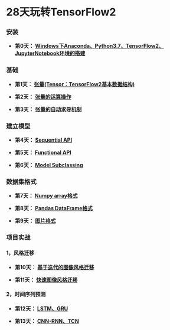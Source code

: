 # 28天玩转TensorFlow2

### **安装**

+ **第0天： [Windows下Anaconda、Python3.7、TensorFlow2、JupyterNotebook环境的搭建](https://github.com/Anfany/Learning-TensorFlow2-in-28-days/blob/master/0.md)**

### **基础**

+ **第1天： [张量(Tensor：TensorFlow2基本数据结构)](https://github.com/Anfany/Learning-TensorFlow2-in-28-days/blob/master/1_tensor.ipynb)**

+ **第2天： [张量的运算操作](https://github.com/Anfany/Learning-TensorFlow2-in-28-days/blob/master/2_tensor_operation.ipynb)**

+ **第3天： [张量的自动求导机制](https://github.com/Anfany/Learning-TensorFlow2-in-28-days/blob/master/3_tensor_derivative.ipynb)**

### **建立模型**

+ **第4天： [Sequential API](https://github.com/Anfany/Learning-TensorFlow2-in-28-days/blob/master/4_tf.keras_model_Sequential.ipynb)**

+ **第5天： [Functional API](https://github.com/Anfany/Learning-TensorFlow2-in-28-days/blob/master/5_tf.keras_model_Functionl.ipynb)**

+ **第6天： [Model Subclassing](https://github.com/Anfany/Learning-TensorFlow2-in-28-days/blob/master/6_tf.keras_model_subclassing.ipynb)**

### **数据集格式**

+ **第7天： [Numpy array格式](https://github.com/Anfany/Learning-TensorFlow2-in-28-days/blob/master/7_tf.data_numpy.ipynb)**

+ **第8天： [Pandas DataFrame格式](https://github.com/Anfany/Learning-TensorFlow2-in-28-days/blob/master/8_tf.data_pandas.ipynb)**

+ **第9天： [图片格式](https://github.com/Anfany/Learning-TensorFlow2-in-28-days/blob/master/9_fig_CNN_Visualization.ipynb)**

### **项目实战**

#### **1，风格迁移**

+ **第10天： [基于迭代的图像风格迁移](https://github.com/Anfany/Learning-TensorFlow2-in-28-days/blob/master/10_style_transfer_iter.ipynb)**

+ **第11天： [快速图像风格迁移](https://github.com/Anfany/Learning-TensorFlow2-in-28-days/blob/master/11_fast_style_transfer.ipynb)**

#### **2，时间序列预测**

+ **第12天： [LSTM、GRU](https://github.com/Anfany/Learning-TensorFlow2-in-28-days/blob/master/12_LSTM_GRU.ipynb)**

+ **第13天： [CNN-RNN、TCN](https://github.com/Anfany/Learning-TensorFlow2-in-28-days/blob/master/13_TCN.ipynb)**

